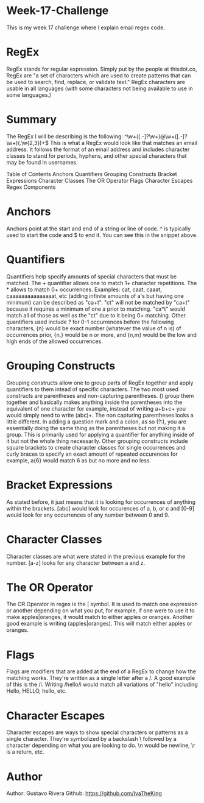 # Week-17-Challenge

This is my week 17 challenge where I explain email regex code.

# RegEx
RegEx stands for regular expression. Simply put by the people at thisdot.co, RegEx are "a set of characters which are used to create patterns that can be used to search, find, replace, or validate text." RegEx characters are usable in all languages (with some characters not being available to use in some languages.)

# Summary

The RegEx I will be describing is the following: ^\w+([.-]?\w+)@\w+([.-]?\w+)(.\w{2,3})+$ This is what a RegEx would look like that matches an email address. It follows the format of an email address and includes character classes to stand for periods, hyphens, and other special characters that may be found in usernames.

Table of Contents
Anchors
Quantifiers
Grouping Constructs
Bracket Expressions
Character Classes
The OR Operator
Flags
Character Escapes
Regex Components
# Anchors
Anchors point at the start and end of a string or line of code. ^ is typically used to start the code and $ to end it. You can see this in the snippet above.

# Quantifiers
Quantifiers help specify amounts of special characters that must be matched. The + quantifier allows one to match 1+ character repetitions. The * allows to match 0+ occurrences. Examples: cat, caat, caaat, caaaaaaaaaaaaaaat, etc (adding infinite amounts of a's but having one minimum) can be described as "ca+t". "ct" will not be matched by "ca+t" because it requires a minimum of one a prior to matching. "ca*t" would match all of those as well as the "ct" due to it being 0+ matching. Other quantifiers used include ? for 0-1 occurrences before the following characters, {n} would be exact number (whatever the value of n is) of occurrences prior, {n,} would be n or more, and {n,m} would be the low and high ends of the allowed occurrences.

# Grouping Constructs
Grouping constructs allow one to group parts of RegEx together and apply quantifiers to them intead of specific characters. The two most used constructs are parentheses and non-capturing parentheses. () group them together and basically makes anything inside the parentheses into the equivalent of one character for example, instead of writing a+b+c+ you would simply need to write (abc)+. The non capturing parentheses looks a little different. In adding a question mark and a colon, as so (?:), you are essentially doing the same thing as the parentheses but not making it a group. This is primarily used for applying a quantifier for anything inside of it but not the whole thing necessarily. Other grouping constructs include square brackets to create character classes for single occurrences and curly braces to specify an exact amount of repeated occurences for example, a{6} would match 6 as but no more and no less.

# Bracket Expressions
As stated before, it just means that it is looking for occurrences of anything within the brackets. [abc] would look for occurences of a, b, or c and [0-9] would look for any occurrences of any number between 0 and 9.

# Character Classes
Character classes are what were stated in the previous example for the number. [a-z] looks for any character between a and z.

# The OR Operator
The OR Operator in regex is the | symbol. It is used to match one expression or another depending on what you put, for example, if one were to use it to make apples|oranges, it would match to either apples or oranges. Another good example is writing (apples|oranges). This will match either apples or oranges.

# Flags
Flags are modifiers that are added at the end of a RegEx to change how the matching works. They're written as a single letter after a /. A good example of this is the /i. Writing /hello/i would match all variations of "hello" including Hello, HELLO, hello, etc.

# Character Escapes
Character escapes are ways to show special characters or patterns as a single character. They're symbolized by a backslash \ followed by a character depending on what you are looking to do. \n would be newline, \r is a return, etc.

# Author
Author: Gustavo Rivera Github: https://github.com/IvaTheKing

